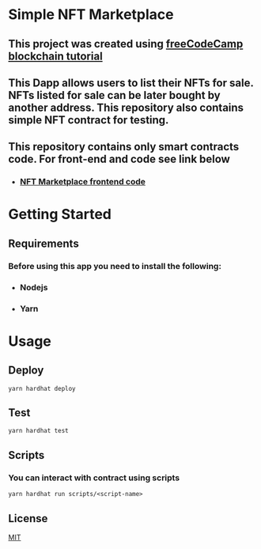 # Simple NFT Marketplace

## This project was created using [freeCodeCamp blockchain tutorial](https://youtu.be/gyMwXuJrbJQ)

## This Dapp allows users to list their NFTs for sale. NFTs listed for sale can be later bought by another address. This repository also contains simple NFT contract for testing. 

## This repository contains only smart contracts code. For front-end and code see link below

* ### [NFT Marketplace frontend code](https://github.com/Marabunta12/nextjs-nft-marketplace-moralis)

# Getting Started

## Requirements

### Before using this app you need to install the following:

* ### Nodejs
* ### Yarn

# Usage

## Deploy

```
yarn hardhat deploy
```

## Test
```
yarn hardhat test
```

## Scripts
### You can interact with contract using scripts

```
yarn hardhat run scripts/<script-name>
```

## License

[MIT](https://choosealicense.com/licenses/mit/)
